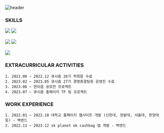 ![header](https://capsule-render.vercel.app/api?type=waving&color=A3DCBE&height=300&section=header&text=Jeongh00's%20Github&fontSize=90&animation=fadeIn&fontAlignY=38&descAlignY=51&descAlign=62)

### SKILLS
<div>
	<img src="https://img.shields.io/badge/spring-6DB33F?style=for-the-badge&logo=spring&logoColor=white">
	<img src="https://img.shields.io/badge/springboot-6DB33F?style=for-the-badge&logo=springboot&logoColor=white">
</div>
<br>
<div>
	<img src="https://img.shields.io/badge/oracle-F80000?style=for-the-badge&logo=oracle&logoColor=white"> 
	<img src="https://img.shields.io/badge/mysql-4479A1?style=for-the-badge&logo=mysql&logoColor=white">
</div>
<br>
<div>
	<img src="https://img.shields.io/badge/amazonaws-232F3E?style=for-the-badge&logo=amazonaws&logoColor=white">
</div>

### EXTRACURRICULAR ACTIVITIES
	1. 2022.08 ~ 2022.12 큐시즘 26기 학회원 수료
	2. 2023.02 ~ 2023.05 큐시즘 27기 경영총괄팀원 운영진 수료
	3. 2023.06 ~ 한이음 공모전 프로젝트
	4. 2023.07 ~ 큐시즘 홈페이지 TF 팀 프로젝트

### WORK EXPERIENCE
	1. 2022.01 ~ 2022.10 대학교 홈페이지 웹사이트 개발 (신한대, 한밭대, 서울대, 한양대 등) - 백엔드
	2. 2022.11 ~ 2023.12 sk planet ok cashbag 앱 개발 - 백엔드


